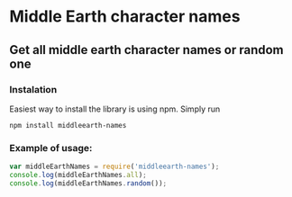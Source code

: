 # Middle Earth character names

## Get all middle earth character names or random one

### Instalation

Easiest way to install the library is using npm. Simply run
```
npm install middleearth-names
```

### Example of usage:

```js
var middleEarthNames = require('middleearth-names');
console.log(middleEarthNames.all);
console.log(middleEarthNames.random());
```